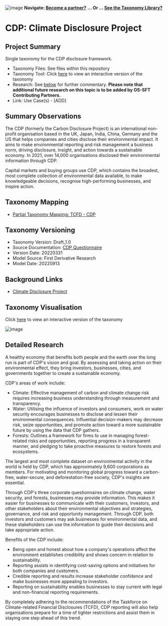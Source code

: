 ![image](https://user-images.githubusercontent.com/112073913/188821900-0c411acf-fbdd-4163-adc9-3ba4e2be78df.png)
**Navigate: [Become a partner?](https://github.com/OS-SFT/06-COLLABORATORS-PARTNERS)**
**... Or ... [See the Taxonomy Library?](https://github.com/orgs/OS-SFT/projects/2)**

# CDP: Climate Disclosure Project 

## Project Summary

Single taxonomy for the CDP disclosure framework.
- Taxonomy Files: See files within this repository
- Taxonomy Tool: Click [here](https://os-sft.solidatus.com/viewer/share/p6e0Z4urlolHpnpN4fpAZ3CErQMZud9N) to view an interactive version of the taxonomy
- Research: See [below](https://github.com/OS-SFT/Taxonomy-Mappings-Library/tree/main/Single%20Taxonomies/CDP#detailed-research) for further commentary. **Please note that additional future research on this topic is to be added by OS-SFT Contributing Partners.**
- Link: Use Case(s) - [ADD]

## Summary Observations

The CDP (formerly the Carbon Disclosure Project) is an international non-profit organisation based in the UK, Japan, India, China, Germany and the US that helps companies and cities disclose their environmental impact. It aims to make environmental reporting and risk management a business norm, driving disclosure, insight, and action towards a sustainable economy. In 2021, over 14,000 organisations disclosed their environmental information through CDP. 

Capital markets and buying groups use CDP, which contains the broadest, most complete collection of environmental data available, to make knowledgeable decisions, recognise high-performing businesses, and inspire action. 

## Taxonomy Mapping

* [Partial Taxonomy Mapping: TCFD - CDP](https://github.com/OS-SFT/Taxonomy-Mappings-Library/tree/main/Taxonomy%20Mappings%20-%20Double/TCFD%20-%20CDP)

## Taxonomy Versioning

- Taxonomy Version: Draft_1.0
- Source Documentation: [CDP Questionnaire](https://cdn.cdp.net/cdp-production/cms/guidance_docs/pdfs/000/002/975/original/CDP-climate-change-changes-document.pdf?1641555684)
- Version Date: 20220331
- Model Source: First Derivative Research
- Model Date: 20220913

## Background Links

- [Climate Disclosure Project](https://www.cdp.net/en)

## Taxonomy Visualisation

Click [here](https://os-sft.solidatus.com/viewer/share/p6e0Z4urlolHpnpN4fpAZ3CErQMZud9N) to view an interactive version of the taxonomy

![image](https://github.com/OS-SFT/Taxonomy-Mappings-Library/assets/112079442/071be229-95b9-42a5-9254-dc4aedb2c214)

## Detailed Research

A healthy economy that benefits both people and the earth over the long run is part of CDP's vision and goal. By assessing and taking action on their environmental effect, they bring investors, businesses, cities, and governments together to create a sustainable economy.

CDP's areas of work include: 
* Climate: Effective management of carbon and climate change risk requires increasing business understanding through measurement and transparency.
* Water: Utilising the influence of investors and consumers, work on water security encourages businesses to disclose and lessen their environmental consequences. Influential decision-makers may decrease risk, seize opportunities, and promote action toward a more sustainable future by using the data that CDP gathers.
* Forests: Outlines a framework for firms to use in managing forest-related risks and opportunities, reporting progress in a transparent manner, and pledging to take proactive measures to restore forests and ecosystems.

The largest and most complete dataset on environmental activity in the world is held by CDP, which has approximately 9,600 corporations as members. For motivating and monitoring global progress toward a carbon-free, water-secure, and deforestation-free society, CDP's insights are essential.

Through CDP's three corporate questionnaires on climate change, water security, and forests, businesses may provide information. This makes it easier for businesses to communicate with their customers, investors, and other stakeholders about their environmental objectives and strategies, governance, and risk and opportunity management. Through CDP, both investors and customers may ask businesses for environmental data, and these stakeholders can use the information to guide their decisions and take appropriate action.

Benefits of the CDP include: 
* Being open and honest about how a company's operations affect the environment establishes credibility and shows concern in relation to sustainability.
* Reporting assists in identifying cost-saving options and initiatives for both companies and customers.
* Credible reporting and results increase stakeholder confidence and make businesses more appealing to investors.
* Reporting on sustainability enables businesses to stay current with legal and non-financial reporting requirements.

By completely adhering to the recommendations of the Taskforce on Climate-related Financial Disclosures (TCFD), CDP reporting will also help organisations prepare for a time of tighter restrictions and assist them in staying one step ahead of this trend.
